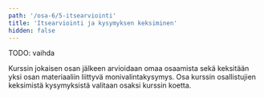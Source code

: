 ```yaml
---
path: '/osa-6/5-itsearviointi'
title: 'Itsearviointi ja kysymyksen keksiminen'
hidden: false
---
```


TODO: vaihda

Kurssin jokaisen osan jälkeen arvioidaan omaa osaamista sekä keksitään yksi osan materiaaliin liittyvä monivalintakysymys. Osa kurssin osallistujien keksimistä kysymyksistä valitaan osaksi kurssin koetta.

<ab-study id="self_evaluation_k19_tikape">

<only-for-ab-group group=1>

<quiznator id="5c5722fa244fe21455cb76c5"></quiznator>

</only-for-ab-group>

<only-for-ab-group group=2>

<quiznator id="5c57227bddb6b814af3225f5"></quiznator>

</only-for-ab-group>

<only-for-ab-group group=3>

<quiznator id="5c5722fa244fe21455cb76c5"></quiznator>

<quiznator id="5c57227bddb6b814af3225f5"></quiznator>

</only-for-ab-group>

</ab-study>


<quiznator id="5c5722b7017ffc13eddca757"></quiznator>
